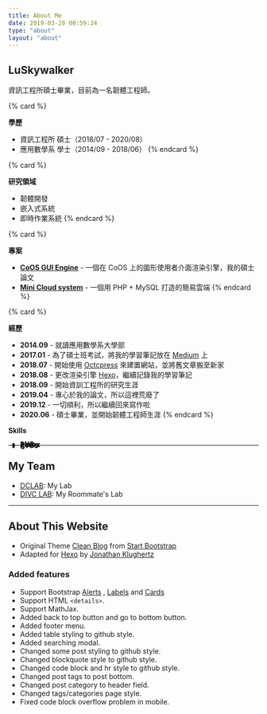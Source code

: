 ```yaml
---
title: About Me
date: 2019-03-20 00:59:24
type: "about"
layout: "about"
---
```

## LuSkywalker
資訊工程所碩士畢業，目前為一名韌體工程師。

{% card %}
<!-- header -->
**學歷**
<!-- endheader -->
- 資訊工程所 碩士（2018/07 - 2020/08）
- 應用數學系 學士（2014/09 - 2018/06）
{% endcard %}

{% card %}
<!-- header -->
**研究領域**
<!-- endheader -->
- 韌體開發
- 嵌入式系統
- 即時作業系統
{% endcard %}


<style>
    .progress-box span {
        font-family: 'Open Sans', 'Helvetica Neue', Helvetica, Arial, sans-serif;
        font-weight: 800;
    }
    .progress-box .progress {
        margin-left: 5rem;
        margin-top: -1.3rem;
    }
</style>

{% card %}
<!-- header -->
**專案**
<!-- endheader -->
- [**CoOS GUI Engine**](https://github.com/luswdev/CoOS-GUI-Engine) - 一個在 CoOS 上的圖形使用者介面渲染引擎，我的碩士論文
- [**Mini Cloud system**](https://github.com/luswdev/mini-cloud-system) - 一個用 PHP + MySQL 打造的簡易雲端
{% endcard %}

{% card %}
<!-- header -->
**經歷**
<!-- endheader -->
- **2014.09** - 就讀應用數學系大學部
- **2017.01** - 為了碩士班考試，將我的學習筆記放在 [Medium](https://medium.com/) 上
- **2018.07** - 開始使用 [Octcpress](http://octopress.org/) 來建置網站，並將舊文章搬至新家
- **2018.08** - 更改渲染引擎 [Hexo](https://hexo.io/)，繼續記錄我的學習筆記
- **2018.09** - 開始資訓工程所的研究生涯
- **2019.04** - 專心於我的論文，所以這裡荒廢了
- **2019.12** - 一切順利，所以繼續回來寫作啦
- **2020.06** - 碩士畢業，並開始韌體工程師生涯
{% endcard %}

<div class="card bg-default  my-3">
    <div class="card-header">
        <strong>Skills</strong>
    </div>
    <ul class="list-group list-group-flush">
        <li class="progress-box list-group-item">
            <span>C</span>
            <div class="progress">
                <div class="progress-bar bg-success" role="progressbar" style="width: 85%" aria-valuenow="85" aria-valuemin="0" aria-valuemax="100"></div>
            </div>
        </li>
        <li class="progress-box">
            <span>RTOS</span>
            <div class="progress">
                <div class="progress-bar" role="progressbar" style="width: 75%" aria-valuenow="75" aria-valuemin="0" aria-valuemax="100"></div>
            </div>
        </li>
        <li class="progress-box">
            <span>Linux</span>
            <div class="progress">
                <div class="progress-bar bg-info" role="progressbar" style="width: 80%" aria-valuenow="80" aria-valuemin="0" aria-valuemax="100"></div>
            </div>
        </li>
        <li class="progress-box">
            <span>PHP</span>
            <div class="progress">
                <div class="progress-bar bg-warning" role="progressbar" style="width: 65%" aria-valuenow="65" aria-valuemin="0" aria-valuemax="100"></div>
            </div>
        </li>
    </ul>
</div>

---

## My Team
- [DCLAB](https://hackmd.io/@dclab/home): My Lab
- [DIVC LAB](https://divc.csie.ndhu.edu.tw): My Roommate's Lab

---

## About This Website
- Original Theme [Clean Blog](http://startbootstrap.com/template-overviews/clean-blog/) from [Start Bootstrap](http://startbootstrap.com/)
- Adapted for [Hexo](https://hexo.io/) by [Jonathan Klughertz](http://www.codeblocq.com/) 

### Added features
- Support Bootstrap [Alerts](https://getbootstrap.com/docs/3.3/components/#alerts) , [Labels](https://getbootstrap.com/docs/3.3/components/#labels) and [Cards](https://getbootstrap.com/docs/4.4/components/card/#about)
- Support HTML `<details>`.
- Support MathJax.
- Added back to top button and go to bottom button.
- Added footer menu.
- Added table styling to github style.
- Added searching modal.
- Changed some post styling to github style.
- Changed blockquote style to github style.
- Changed code block and hr style to github style.
- Changed post tags to post bottom.
- Changed post category to header field.
- Changed tags/categories page style.
- Fixed code block overflow problem in mobile.
